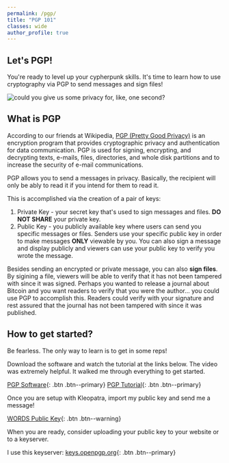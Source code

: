 ```yaml
---
permalink: /pgp/
title: "PGP 101"
classes: wide
author_profile: true
---
```


## Let's PGP!
You're ready to level up your cypherpunk skills. It's time to learn how to use cryptography via PGP to send messages and sign files!

![could you give us some privacy for, like, one second?](https://media0.giphy.com/media/3otPoyXM2G9VRgROnK/giphy.gif?cid=ecf05e477d673bb37b8a248e46d14c623ee60f3220b4d493&rid=giphy.gif)

## What is PGP

According to our friends at Wikipedia, [PGP (Pretty Good Privacy)](https://en.wikipedia.org/wiki/Pretty_Good_Privacy) is an encryption program that provides cryptographic privacy and authentication for data communication. PGP is used for signing, encrypting, and decrypting texts, e-mails, files, directories, and whole disk partitions and to increase the security of e-mail communications. 

PGP allows you to send a messages in privacy. Basically, the recipient will only be ably to read it if  you intend for them to read it.

This is accomplished via the creation of a pair of keys:

1. Private Key - your secret key that's used to sign messages and files. **DO NOT SHARE** your private key. 
2. Public Key - you publicly available key where users can send you specific messages or files. Senders use your specific public key in order to make messages **ONLY** viewable by you. You can also sign a message and display publicly and viewers can use your public key to verify you wrote the message.

Besides sending an encrypted or private message, you can also **sign files**. By sigining a file, viewers will be able to verify that it has not been tampered with since it was signed. Perhaps you wanted to release a journal about Bitcoin and you want readers to verify that you were the author... you could use PGP to accomplish this. Readers could verify with your signature and rest assured that the journal has not been tampered with since it was published. 

## How to get started?
Be fearless. The only way to learn is to get in some reps!

Download the software and watch the tutorial at the links below. The video was extremely helpful. It walked me through everything to get started.

[PGP Software](https://www.gpg4win.org/index.html){: .btn .btn--primary}
[PGP Tutorial](https://youtu.be/CEADq-B8KtI){: .btn .btn--primary}


Once you are setup with Kleopatra, import my public key and send me a message!

[WORDS Public Key](https://raw.githubusercontent.com/bitcoinwords/bitcoinwords.github.io/master/assets/public-key/WORDS-public-key.txt){: .btn .btn--warning}

When you are ready, consider uploading your public key to your website or to a keyserver. 

I use this keyserver:
[keys.openpgp.org](https://keys.openpgp.org/){: .btn .btn--primary}